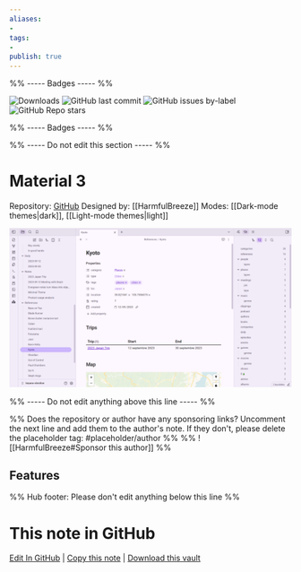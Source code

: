 ```yaml
---
aliases:
- 
tags: 
- 
publish: true
---
```


%% ----- Badges ----- %%

![Downloads](https://img.shields.io/badge/downloads-2080-573E7A?style=for-the-badge&logo=)
![GitHub last commit](https://img.shields.io/github/last-commit/HarmfulBreeze/obsidian-material-3-theme?color=573E7A&label=last%20update&logo=github&style=for-the-badge)
![GitHub issues by-label](https://img.shields.io/github/issues/HarmfulBreeze/obsidian-material-3-theme/help%20wanted?color=573E7A&logo=github&style=for-the-badge) 
![GitHub Repo stars](https://img.shields.io/github/stars/HarmfulBreeze/obsidian-material-3-theme?color=573E7A&logo=github&style=for-the-badge)

%% ----- Badges ----- %%

%% ----- Do not edit this section ----- %%

# Material 3

Repository: [GitHub](https://github.com/HarmfulBreeze/obsidian-material-3-theme)
Designed by: [[HarmfulBreeze]]
Modes: [[Dark-mode themes|dark]], [[Light-mode themes|light]]



![screenshot](https://github.com/HarmfulBreeze/obsidian-material-3-theme/raw/HEAD/screenshot.png)

%% ----- Do not edit anything above this line ----- %% 

%% Does the repository or author have any sponsoring links? Uncomment the next line and add them to the author's note. If they don't, please delete the placeholder tag: #placeholder/author %%
%% ![[HarmfulBreeze#Sponsor this author]] %%


## Features



%% Hub footer: Please don't edit anything below this line %%

# This note in GitHub

<span class="git-footer">[Edit In GitHub](https://github.dev/obsidian-community/obsidian-hub/blob/main/02%20-%20Community%20Expansions/02.05%20All%20Community%20Expansions/Themes/Material%203.md "git-hub-edit-note") | [Copy this note](https://raw.githubusercontent.com/obsidian-community/obsidian-hub/main/02%20-%20Community%20Expansions/02.05%20All%20Community%20Expansions/Themes/Material%203.md "git-hub-copy-note") | [Download this vault](https://github.com/obsidian-community/obsidian-hub/archive/refs/heads/main.zip "git-hub-download-vault") </span>
